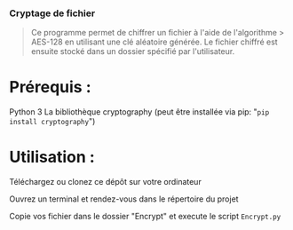 ### Cryptage de fichier

> Ce programme permet de chiffrer un fichier à l'aide de l'algorithme > AES-128 en utilisant une clé aléatoire générée. Le fichier chiffré est ensuite stocké dans un dossier spécifié par l'utilisateur.

# Prérequis :

Python 3
La bibliothèque cryptography (peut être installée via pip: "`pip install cryptography`")

# Utilisation :

Téléchargez ou clonez ce dépôt sur votre ordinateur

Ouvrez un terminal et rendez-vous dans le répertoire du projet

Copie vos fichier dans le dossier "Encrypt" et execute le script `Encrypt.py`